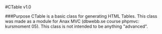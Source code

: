 #CTable v1.0

###Purpose
CTable is a basic class for generating HTML Tables. This class was made as a module for Anax MVC (dbwebb.se course phpmvc: kursmoment 05).
This class is not intended to be anything "advanced".


